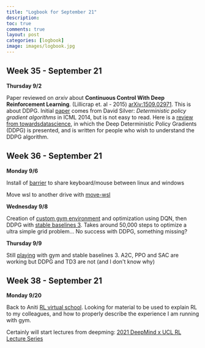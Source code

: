 ```yaml
---
title: "Logbook for September 21"
description: 
toc: true
comments: true
layout: post
categories: [logbook]
image: images/logbook.jpg
---
```




## Week 35 - September 21

**Thursday 9/2**

Paper reviewed on *arxiv* about **Continuous Control With Deep Reinforcement Learning**. (Lillicrap et. al - 2015) [arXiv:1509.02971](https://arxiv.org/abs/1509.02971). This is about DDPG. Initial [paper](http://proceedings.mlr.press/v32/silver14.html) comes from David Silver: *Deterministic policy gradient algorithms* in ICML 2014, but is not easy to read. Here is a [review from towardsdatascience](https://towardsdatascience.com/deep-deterministic-policy-gradients-explained-2d94655a9b7b), in which the Deep Deterministic Policy  Gradients (DDPG) is presented, and is written for people who wish to  understand the DDPG algorithm.

## Week 36 - September 21

**Monday 9/6**

Install of [barrier](https://github.com/debauchee/barrier/releases) to share keyboard/mouse between linux and windows

Move wsl to another drive with [move-wsl](https://github.com/pxlrbt/move-wsl)

**Wednesday 9/8**

Creation of [custom gym environment](https://github.com/castorfou/handson_stablebaselines3/blob/main/gym_handson/01%20-%20Create%20custom%20gym%20environments%20from%20scratch%20.ipynb) and optimization using DQN, then DDPG with [stable baselines 3](https://github.com/DLR-RM/stable-baselines3). Takes around 50,000 steps to optimize a ultra simple grid problem... No success with DDPG, something missing?

**Thursday 9/9**

Still [playing](https://github.com/castorfou/handson_stablebaselines3/blob/main/gym_handson/01%20-%20Create%20custom%20gym%20environments%20from%20scratch%20.ipynb) with gym and stable baselines 3. A2C, PPO and SAC are working but DDPG and TD3 are not (and I don't know why)

## Week 38 - September 21

**Monday 9/20**

Back to Aniti [RL virtual school](https://rlvs.aniti.fr/rl-fundamentals.html). Looking for material to be used to explain RL to my colleagues, and how to properly describe the experience I am running with gym.

Certainly will start lectures from deepming: [2021 DeepMind x UCL RL Lecture Series](https://www.youtube.com/watch?v=TCCjZe0y4Qc)

